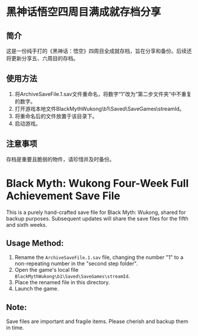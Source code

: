 
# 黑神话悟空四周目满成就存档分享

## 简介
这是一份纯手打的《黑神话：悟空》四周目全成就存档，旨在分享和备份。后续还将更新分享五、六周目的存档。

## 使用方法
1. 将ArchiveSaveFile.1.sav文件重命名，将数字“1”改为“第二步文件夹”中不重复的数字。
2. 打开游戏本地文件BlackMythWukong\b1\Saved\SaveGames\streamId。
3. 将重命名后的文件放置于该目录下。
4. 启动游戏。

## 注意事项
存档是重要且脆弱的物件，请珍惜并及时备份。
# Black Myth: Wukong Four-Week Full Achievement Save File

This is a purely hand-crafted save file for Black Myth: Wukong, shared for backup purposes. Subsequent updates will share the save files for the fifth and sixth weeks.

## Usage Method:

1. Rename the `ArchiveSaveFile.1.sav` file, changing the number "1" to a non-repeating number in the "second step folder".
2. Open the game's local file `BlackMythWukong\b1\Saved\SaveGames\streamId`.
3. Place the renamed file in this directory.
4. Launch the game.

## Note:

Save files are important and fragile items. Please cherish and backup them in time.